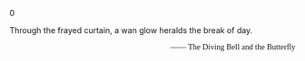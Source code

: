 0

Through the frayed curtain, a wan glow heralds the break of day.
<div style="text-align: right; font-family: serif">—— The Diving Bell and the Butterfly </div>
